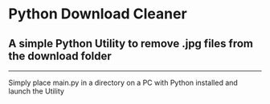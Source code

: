 # Python Download Cleaner

## A simple Python Utility to remove .jpg files from the download folder
------------------------------------------------------------------------

Simply place main.py in a directory on a PC with Python installed and launch the Utility

